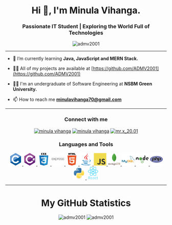 <h1 align="center">Hi 👋, I'm Minula Vihanga.</h1>
<h3 align="center">Passionate IT Student | Exploring the World Full of Technologies</h3>
<p align="center"> <img src="https://komarev.com/ghpvc/?username=admv2001&label=Profile%20views&color=0e75b6&style=flat" alt="admv2001" /> </p>
<hr>

- 🌱 I’m currently learning **Java, JavaScript and MERN Stack.**

- 👨‍💻 All of my projects are available at [https://github.com/ADMV2001](https://github.com/ADMV2001)

- 👨‍🎓 I'm an undergraduate of Software Engineering at **NSBM Green University.**

- 📫 How to reach me **minulavihanga70@gmail.com**

<hr>

<h3 align="center">Connect with me</h3>
<p align="center">
<a href="https://www.linkedin.com/in/minula-vihanga-9031b4293/" target="blank"><img align="center" src="https://raw.githubusercontent.com/rahuldkjain/github-profile-readme-generator/master/src/images/icons/Social/linked-in-alt.svg" alt="minula vihanga" height="30" width="40" /></a>
<a href="https://fb.com/minula vihanga" target="blank"><img align="center" src="https://raw.githubusercontent.com/rahuldkjain/github-profile-readme-generator/master/src/images/icons/Social/facebook.svg" alt="minula vihanga" height="30" width="40" /></a>
<a href="https://instagram.com/mr.x_20.01" target="blank"><img align="center" src="https://raw.githubusercontent.com/rahuldkjain/github-profile-readme-generator/master/src/images/icons/Social/instagram.svg" alt="mr.x_20.01" height="30" width="40" /></a>
</p>

<h3 align="center">Languages and Tools</h3>
<p align="center"> <a href="https://www.cprogramming.com/" target="_blank" rel="noreferrer"> <img src="https://raw.githubusercontent.com/devicons/devicon/master/icons/c/c-original.svg" alt="c" width="40" height="40"/> </a> <a href="https://www.w3schools.com/cs/" target="_blank" rel="noreferrer"> <img src="https://raw.githubusercontent.com/devicons/devicon/master/icons/csharp/csharp-original.svg" alt="csharp" width="40" height="40"/> </a> <a href="https://www.w3schools.com/css/" target="_blank" rel="noreferrer"> <img src="https://raw.githubusercontent.com/devicons/devicon/master/icons/css3/css3-original-wordmark.svg" alt="css3" width="40" height="40"/> </a> <a href="https://expressjs.com" target="_blank" rel="noreferrer"> <img src="https://raw.githubusercontent.com/devicons/devicon/master/icons/express/express-original-wordmark.svg" alt="express" width="40" height="40"/> </a> <a href="https://www.w3.org/html/" target="_blank" rel="noreferrer"> <img src="https://raw.githubusercontent.com/devicons/devicon/master/icons/html5/html5-original-wordmark.svg" alt="html5" width="40" height="40"/> </a> <a href="https://www.java.com" target="_blank" rel="noreferrer"> <img src="https://raw.githubusercontent.com/devicons/devicon/master/icons/java/java-original.svg" alt="java" width="40" height="40"/> </a> <a href="https://developer.mozilla.org/en-US/docs/Web/JavaScript" target="_blank" rel="noreferrer"> <img src="https://raw.githubusercontent.com/devicons/devicon/master/icons/javascript/javascript-original.svg" alt="javascript" width="40" height="40"/> </a> <a href="https://www.mongodb.com/" target="_blank" rel="noreferrer"> <img src="https://raw.githubusercontent.com/devicons/devicon/master/icons/mongodb/mongodb-original-wordmark.svg" alt="mongodb" width="40" height="40"/> </a> <a href="https://www.mysql.com/" target="_blank" rel="noreferrer"> <img src="https://raw.githubusercontent.com/devicons/devicon/master/icons/mysql/mysql-original-wordmark.svg" alt="mysql" width="40" height="40"/> </a> <a href="https://nodejs.org" target="_blank" rel="noreferrer"> <img src="https://raw.githubusercontent.com/devicons/devicon/master/icons/nodejs/nodejs-original-wordmark.svg" alt="nodejs" width="40" height="40"/> </a> <a href="https://www.php.net" target="_blank" rel="noreferrer"> <img src="https://raw.githubusercontent.com/devicons/devicon/master/icons/php/php-original.svg" alt="php" width="40" height="40"/> </a> <a href="https://www.python.org" target="_blank" rel="noreferrer"> <img src="https://raw.githubusercontent.com/devicons/devicon/master/icons/python/python-original.svg" alt="python" width="40" height="40"/> </a> <a href="https://reactjs.org/" target="_blank" rel="noreferrer"> <img src="https://raw.githubusercontent.com/devicons/devicon/master/icons/react/react-original-wordmark.svg" alt="react" width="40" height="40"/> </a> </p>

<hr>
<h1 align="center">My GitHub Statistics</h1>

<p align="center">
    <img src="https://github-readme-stats.vercel.app/api?username=admv2001&show_icons=true&locale=en&bg_color=0d1117&text_color=ffffff&title_color=ffffff&icon_color=79ff97" alt="admv2001" />
    <img src="https://github-readme-streak-stats.herokuapp.com/?user=admv2001&background=0d1117&currStreakNum=ffffff&sideNums=ffffff&dates=ffffff&ring=79ff97&fire=79ff97&currStreakLabel=ffffff" alt="admv2001" />
</p>


